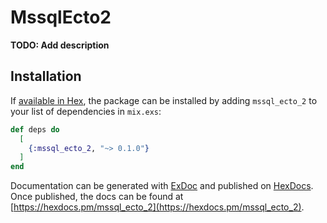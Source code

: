 # MssqlEcto2

**TODO: Add description**

## Installation

If [available in Hex](https://hex.pm/docs/publish), the package can be installed
by adding `mssql_ecto_2` to your list of dependencies in `mix.exs`:

```elixir
def deps do
  [
    {:mssql_ecto_2, "~> 0.1.0"}
  ]
end
```

Documentation can be generated with [ExDoc](https://github.com/elixir-lang/ex_doc)
and published on [HexDocs](https://hexdocs.pm). Once published, the docs can
be found at [https://hexdocs.pm/mssql_ecto_2](https://hexdocs.pm/mssql_ecto_2).

